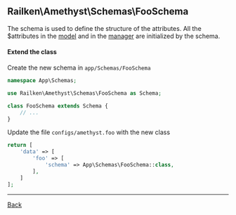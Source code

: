 ## Railken\Amethyst\Schemas\FooSchema

The schema is used to define the structure of the attributes. All the $attributes in the [model](model.md) and in the [manager](manager.md) are initialized by the schema.

#### Extend the class

Create the new schema in `app/Schemas/FooSchema`
```php
namespace App\Schemas;

use Railken\Amethyst\Schemas\FooSchema as Schema;

class FooSchema extends Schema {
	// ...
}
```
Update the file `configs/amethyst.foo` with the new class
```php
return [
    'data' => [
        'foo' => [
            'schema' => App\Schemas\FooSchema::class,
        ],
    ]
];
```

---
[Back](index.md)